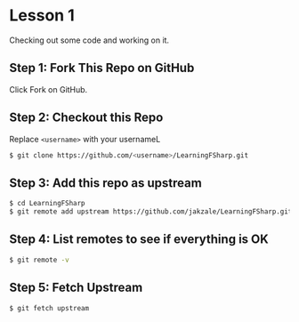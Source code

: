 # Lesson 1
Checking out some code and working on it.

## Step 1: Fork This Repo on GitHub
Click Fork on GitHub.

## Step 2: Checkout this Repo
Replace `<username>` with your usernameL

```sh
$ git clone https://github.com/<username>/LearningFSharp.git
```

## Step 3: Add this repo as upstream

```sh
$ cd LearningFSharp
$ git remote add upstream https://github.com/jakzale/LearningFSharp.git
```

## Step 4: List remotes to see if everything is OK

```sh
$ git remote -v
```

## Step 5: Fetch Upstream

```sh
$ git fetch upstream
```